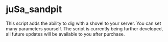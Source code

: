 # juSa_sandpit
This script adds the ability to dig with a shovel to your server.  You can set many parameters yourself. The script is currently being further developed, all future updates will be available to you after purchase.

